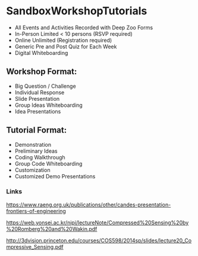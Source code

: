 # SandboxWorkshopTutorials


* All Events and Activities Recorded with Deep Zoo Forms
* In-Person Limited < 10 persons (RSVP required)
* Online Unlimited (Registration required)
* Generic Pre and Post Quiz for Each Week
* Digital Whiteboarding 


## Workshop Format:
* Big Question / Challenge
* Individual Response
* Slide Presentation
* Group Ideas Whiteboarding
* Idea Presentations


## Tutorial Format:
* Demonstration
* Preliminary Ideas 
* Coding Walkthrough
* Group Code Whiteboarding
* Customization
* Customized Demo Presentations



### Links
https://www.raeng.org.uk/publications/other/candes-presentation-frontiers-of-engineering

https://web.yonsei.ac.kr/nipi/lectureNote/Compressed%20Sensing%20by%20Romberg%20and%20Wakin.pdf

http://3dvision.princeton.edu/courses/COS598/2014sp/slides/lecture20_Compressive_Sensing.pdf


